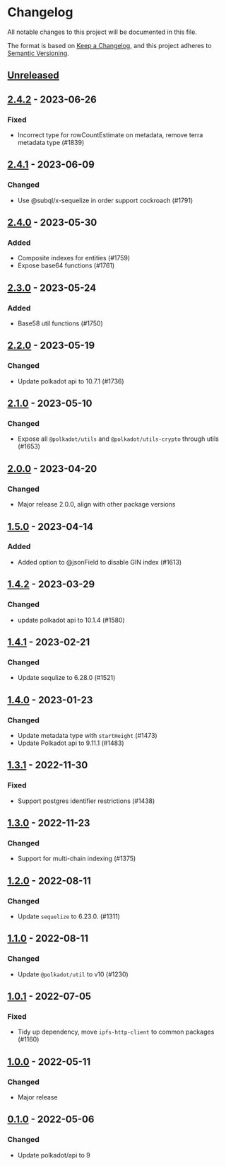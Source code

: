 # Changelog
All notable changes to this project will be documented in this file.

The format is based on [Keep a Changelog](https://keepachangelog.com/en/1.0.0/),
and this project adheres to [Semantic Versioning](https://semver.org/spec/v2.0.0.html).

## [Unreleased]

## [2.4.2] - 2023-06-26
### Fixed
- Incorrect type for rowCountEstimate on metadata, remove terra metadata type (#1839)

## [2.4.1] - 2023-06-09
### Changed
- Use @subql/x-sequelize in order support cockroach (#1791)

## [2.4.0] - 2023-05-30
### Added
- Composite indexes for entities (#1759)
- Expose base64 functions (#1761)

## [2.3.0] - 2023-05-24
### Added
- Base58 util functions (#1750)

## [2.2.0] - 2023-05-19
### Changed
- Update polkadot api to 10.7.1 (#1736)

## [2.1.0] - 2023-05-10
### Changed
- Expose all `@polkadot/utils` and `@polkadot/utils-crypto` through utils (#1653)

## [2.0.0] - 2023-04-20
### Changed
- Major release 2.0.0, align with other package versions

## [1.5.0] - 2023-04-14
### Added
- Added option to @jsonField to disable GIN index (#1613)

## [1.4.2] - 2023-03-29
### Changed
- update polkadot api to 10.1.4 (#1580)

## [1.4.1] - 2023-02-21
### Changed
- Update sequlize to 6.28.0 (#1521)

## [1.4.0] - 2023-01-23
### Changed
- Update metadata type with `startHeight` (#1473)
- Update Polkadot api to 9.11.1 (#1483)

## [1.3.1] - 2022-11-30
### Fixed
- Support postgres identifier restrictions (#1438)

## [1.3.0] - 2022-11-23
### Changed
- Support for multi-chain indexing (#1375)

## [1.2.0] - 2022-08-11
### Changed
- Update `sequelize` to 6.23.0. (#1311)

## [1.1.0] - 2022-08-11
### Changed
- Update `@polkadot/util` to v10 (#1230)

## [1.0.1] - 2022-07-05
### Fixed
- Tidy up dependency, move `ipfs-http-client` to common packages (#1160)

## [1.0.0] - 2022-05-11
### Changed
- Major release

## [0.1.0] - 2022-05-06
### Changed
- Update polkadot/api to 9

[Unreleased]: https://github.com/subquery/subql/compare/utils/2.4.2...HEAD
[2.4.2]: https://github.com/subquery/subql/compare/utils/2.4.1...utils/2.4.2
[2.4.1]: https://github.com/subquery/subql/compare/utils/2.4.0...utils/2.4.1
[2.4.0]: https://github.com/subquery/subql/compare/utils/2.3.0...utils/2.4.0
[2.3.0]: https://github.com/subquery/subql/compare/utils/2.2.0...utils/2.3.0
[2.2.0]: https://github.com/subquery/subql/compare/utils/2.1.0...utils/2.2.0
[2.1.0]: https://github.com/subquery/subql/compare/utils/2.0.0...utils/2.1.0
[2.0.0]: https://github.com/subquery/subql/compare/utils/1.5.0...utils/2.0.0
[1.5.0]: https://github.com/subquery/subql/compare/utils/1.4.2...utils/1.5.0
[1.4.2]: https://github.com/subquery/subql/compare/utils/1.4.1...utils/1.4.2
[1.4.1]: https://github.com/subquery/subql/compare/utils/1.4.0...utils/1.4.1
[1.4.0]: https://github.com/subquery/subql/compare/utils/1.3.1...utils/1.4.0
[1.3.1]: https://github.com/subquery/subql/compare/utils/1.3.0...utils/1.3.1
[1.3.0]: https://github.com/subquery/subql/compare/utils/1.2.0...utils/1.3.0
[1.2.0]: https://github.com/subquery/subql/compare/utils/1.1.0...utils/1.2.0
[1.1.0]: https://github.com/subquery/subql/compare/utils/1.0.1...utils/1.1.0
[1.0.1]: https://github.com/subquery/subql/compare/utils/1.0.0...utils/1.0.1
[1.0.0]: https://github.com/subquery/subql/compare/utils/0.1.0...utils/1.0.0
[0.1.0]: https://github.com/subquery/subql/tags/0.1.0
